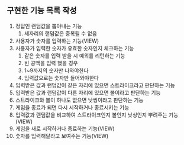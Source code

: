 ## 구현한 기능 목록 작성
1. 정답인 랜덤값을 뽑아내는 기능
    1. 세자리의 랜덤값은 중복될 수 없음
2. 사용자가 숫자를 입력하는 기능(VIEW)
3. 사용자가 입력한 숫자가 유효한 숫자인지 체크하는 기능
   1. 같은 숫자를 입력 받을 시 예외를 리턴하는 기능
   2. 빈 공백을 입력 했을 경우
   3. 1~9까지의 숫자만 나와야한다
   4. 입력값으로는 숫자만 들어와야한다
4. 입력받은 값과 랜덤값이 같은 자리에 있으면 스트라이크라고 판단하는 기능
5. 입력받은 값과 랜덤값이 다른 자리에 있으면 볼이라고 판단하는 기능
6. 스트라이크와 볼이 하나도 없으면 낫씽이라고 판단하는 기능
7. 게임을 종료가 되면 다시 시작하거나 종료시키는 기능
8. 입력값과 랜덤값을 비교하여 스트라이크인지 볼인지 낫싱인지 뿌려주는 기능(VIEW)
9. 게임을 새로 시작하거나 종료하는 기능(VIEW)
10. 숫자를 입력해달라고 보여주는 기능(VIEW)
